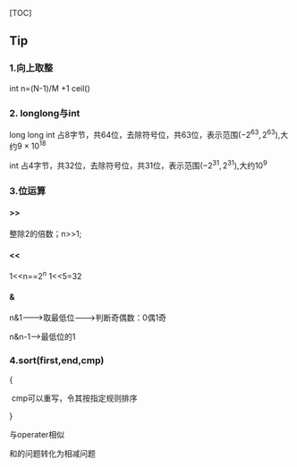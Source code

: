 

[TOC]

## Tip

### 1.向上取整

int n=(N-1)/M +1
ceil()

### 2. longlong与int

long long int 占8字节，共64位，去除符号位，共63位，表示范围$(-2^{63},2^{63})$,大约$9\times10^{18}$

int 占4字节，共32位，去除符号位，共31位，表示范围$(-2^{31},2^{31})$,大约$10^{9}$

### 3.位运算

#### >>

整除2的倍数；n>>1;

#### <<

1<<n==$2^{n}$						1<<5=32

#### &

n&1--->取最低位--->判断奇偶数：0偶1奇

n&n-1-->最低位的1



### 4.sort(first,end,cmp)

{

​	cmp可以重写，令其按指定规则排序

}

与operater相似



和的问题转化为相减问题









